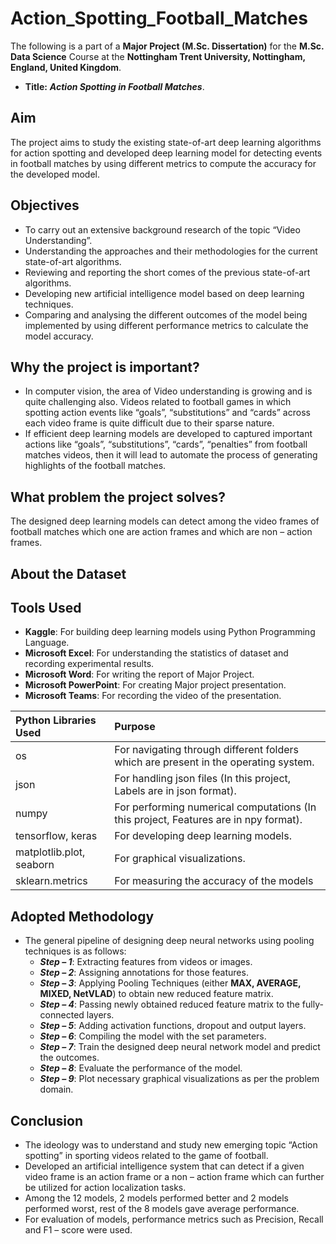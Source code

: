 # Action_Spotting_Football_Matches
The following is a part of a **Major Project (M.Sc. Dissertation)** for the **M.Sc. Data Science** Course at the **Nottingham Trent University, Nottingham, England, United Kingdom**.
 - **Title:** **_Action Spotting in Football Matches_**.

## Aim
The project aims to study the existing state-of-art deep learning algorithms for action spotting and developed deep learning model for detecting events in football matches by using different metrics to compute the accuracy for the developed model.

## Objectives
- To carry out an extensive background research of the topic “Video Understanding”.
- Understanding the approaches and their methodologies for the current state-of-art algorithms.
- Reviewing and reporting the short comes of the previous state-of-art algorithms.
- Developing new artificial intelligence model based on deep learning techniques.
- Comparing and analysing the different outcomes of the model being implemented by using different performance metrics to calculate the model accuracy.

## Why the project is important?
- In computer vision, the area of Video understanding is growing and is quite challenging also. Videos related to football games in which spotting action events like “goals”, “substitutions” and “cards” across each video frame is quite difficult due to their sparse nature.
- If efficient deep learning models are developed to captured important actions like “goals”, “substitutions”, “cards”, “penalties” from football matches videos, then it will lead to automate the process of generating highlights of the football matches.

## What problem the project solves?
The designed deep learning models can detect among the video frames of football matches which one are action frames and which are non – action frames.

## About the Dataset


## Tools Used
- **Kaggle**: For building deep learning models using Python Programming Language.
- **Microsoft Excel**: For understanding the statistics of dataset and recording experimental results.
- **Microsoft Word**: For writing the report of Major Project.
- **Microsoft PowerPoint**: For creating Major project presentation.
- **Microsoft Teams**: For recording the video of the presentation.

| Python Libraries Used | Purpose |
| :-------------------- | :------ |
| os | For navigating through different folders which are present in the operating system. |
| json | For handling json files (In this project, Labels are in json format). |
| numpy | For performing numerical computations (In this project, Features are in npy format). |
| tensorflow, keras | For developing deep learning models. |
| matplotlib.plot, seaborn | For graphical visualizations. |
| sklearn.metrics | For measuring the accuracy of the models |

## Adopted Methodology
- The general pipeline of designing deep neural networks using pooling techniques is as follows:
    - **_Step – 1_**: Extracting features from videos or images.
    - **_Step – 2_**: Assigning annotations for those features.
    - **_Step – 3_**: Applying Pooling Techniques (either **MAX, AVERAGE, MIXED, NetVLAD**) to obtain new reduced feature matrix.
    - **_Step – 4_**: Passing newly obtained reduced feature matrix to the fully-connected layers.
    - **_Step – 5_**: Adding activation functions, dropout and output layers.
    - **_Step – 6_**: Compiling the model with the set parameters.
    - **_Step – 7_**: Train the designed deep neural network model and predict the outcomes.
    - **_Step – 8_**: Evaluate the performance of the model.
    - **_Step – 9_**: Plot necessary graphical visualizations as per the problem domain.

## Conclusion
- The ideology was to understand and study new emerging topic “Action spotting” in sporting videos related to the game of football.
- Developed an artificial intelligence system that can detect if a given video frame is an action frame or a non – action frame which can further be utilized for action localization tasks.
- Among the 12 models, 2 models performed better and 2 models performed worst, rest of the 8 models gave average performance. 
- For evaluation of models, performance metrics such as Precision, Recall and F1 – score were used.




